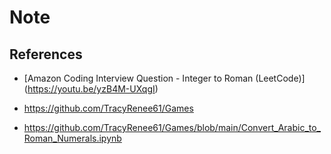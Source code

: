 # Note

## References

- [Amazon Coding Interview Question - Integer to Roman (LeetCode)] (https://youtu.be/yzB4M-UXqgI)

- https://github.com/TracyRenee61/Games

- https://github.com/TracyRenee61/Games/blob/main/Convert_Arabic_to_Roman_Numerals.ipynb
